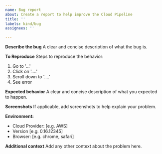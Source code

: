 ```yaml
---
name: Bug report
about: Create a report to help improve the Cloud Pipeline
title: ''
labels: kind/bug
assignees: ''

---
```


**Describe the bug**
A clear and concise description of what the bug is.

**To Reproduce**
Steps to reproduce the behavior:
1. Go to '...'
2. Click on '....'
3. Scroll down to '....'
4. See error

**Expected behavior**
A clear and concise description of what you expected to happen.

**Screenshots**
If applicable, add screenshots to help explain your problem.

**Environment:**
 - Cloud Provider: [e.g. AWS]
 - Version [e.g. 0.16.12345]
 - Browser: [e.g. chrome, safari]

**Additional context**
Add any other context about the problem here.
